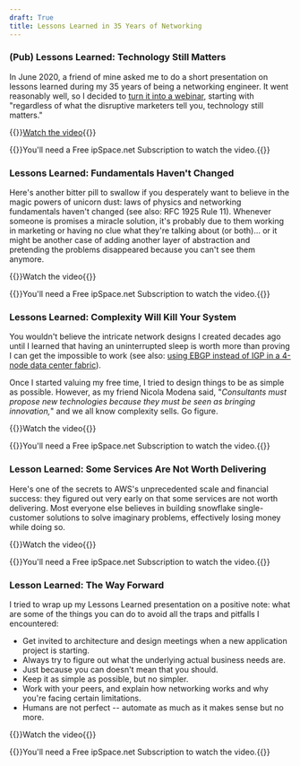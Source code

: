 ```yaml
---
draft: True
title: Lessons Learned in 35 Years of Networking
---
```

### (Pub) Lessons Learned: Technology Still Matters

In June 2020, a friend of mine asked me to do a short presentation on lessons learned during my 35 years of being a networking engineer. It went reasonably well, so I decided to [turn it into a webinar](https://my.ipspace.net/bin/list?id=NetBiz#LL), starting with "regardless of what the disruptive marketers tell you, technology still matters."

{{<jump>}}[Watch the video](https://my.ipspace.net/bin/get/NetBiz/L1%20-%20Technology%20Still%20Matters.mp4?doccode=NetBiz){{</jump>}}

{{<note info>}}You'll need a Free ipSpace.net Subscription to watch the video.{{</note>}}

### Lessons Learned: Fundamentals Haven't Changed

Here's another bitter pill to swallow if you desperately want to believe in the magic powers of unicorn dust: laws of physics and networking fundamentals haven't changed (see also: RFC 1925 Rule 11). Whenever someone is promises a miracle solution, it's probably due to them working in marketing or having no clue what they're talking about (or both)... or it might be another case of adding another layer of abstraction and pretending the problems disappeared because you can't see them anymore.

{{<jump>}}Watch the video{{</jump>}}

{{<note info>}}You'll need a Free ipSpace.net Subscription to watch the video.{{</note>}}

### Lessons Learned: Complexity Will Kill Your System

You wouldn't believe the intricate network designs I created decades ago until I learned that having an uninterrupted sleep is worth more than proving I can get the impossible to work (see also: [using EBGP instead of IGP in a 4-node data center fabric](https://blog.ipspace.net/2017/11/bgp-as-better-igp-when-and-where.html)). 

Once I started valuing my free time, I tried to design things to be as simple as possible. However, as my friend Nicola Modena said, "*Consultants must propose new technologies because they must be seen as bringing innovation,*" and we all know complexity sells. Go figure.

{{<jump>}}Watch the video{{</jump>}}

{{<note info>}}You'll need a Free ipSpace.net Subscription to watch the video.{{</note>}}

### Lesson Learned: Some Services Are Not Worth Delivering

Here's one of the secrets to AWS's unprecedented scale and financial success: they figured out very early on that some services are not worth delivering. Most everyone else believes in building snowflake single-customer solutions to solve imaginary problems, effectively losing money while doing so.

{{<jump>}}Watch the video{{</jump>}}

{{<note info>}}You'll need a Free ipSpace.net Subscription to watch the video.{{</note>}}

### Lesson Learned: The Way Forward

I tried to wrap up my Lessons Learned presentation on a positive note: what are some of the things you can do to avoid all the traps and pitfalls I encountered:

* Get invited to architecture and design meetings when a new application project is starting.
* Always try to figure out what the underlying actual business needs are.
* Just because you can doesn't mean that you should.
* Keep it as simple as possible, but no simpler.
* Work with your peers, and explain how networking works and why you're facing certain limitations.
* Humans are not perfect -- automate as much as it makes sense but no more.

{{<jump>}}Watch the video{{</jump>}}

{{<note info>}}You'll need a Free ipSpace.net Subscription to watch the video.{{</note>}}
